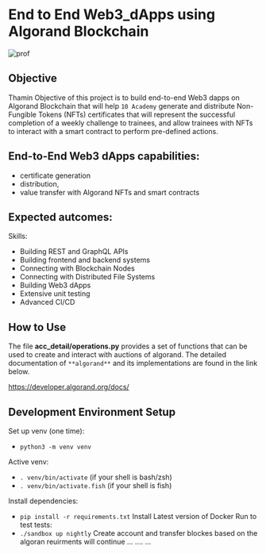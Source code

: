 # End to End Web3_dApps using Algorand Blockchain
![prof](https://user-images.githubusercontent.com/99503155/174454457-0eb33553-371f-47d4-9890-314cbb2c8ff5.png)
## Objective
Thamin Objective of this project is to build end-to-end Web3 dapps on Algorand Blockchain that will help `10 Academy` generate and distribute Non-Fungible Tokens (NFTs) certificates that will represent the successful completion of a weekly challenge to trainees, and allow trainees with NFTs to interact with a smart contract to perform pre-defined actions.  

## End-to-End Web3 dApps capabilities:
- certificate generation
- distribution,
- value transfer with Algorand NFTs and smart contracts  
## Expected autcomes:
Skills:
- Building REST and GraphQL APIs
- Building frontend and backend systems
- Connecting with Blockchain Nodes
- Connecting with Distributed File Systems
- Building Web3 dApps
- Extensive unit testing 
- Advanced CI/CD
## How to Use

The file **acc_detail/operations.py** provides a set of functions that can be used to create and interact
with auctions of algorand. 
The detailed documentation of `**algorand**` and its implementations are found in the link below.

https://developer.algorand.org/docs/

## Development Environment Setup

Set up venv (one time):
 * `python3 -m venv venv`

Active venv:
 * `. venv/bin/activate` (if your shell is bash/zsh)
 * `. venv/bin/activate.fish` (if your shell is fish)

Install dependencies:
* `pip install -r requirements.txt`
Install Latest version of  Docker
Run to test tests:
* `./sandbox up nightly`
Create account and transfer blockes based on the algoran reuirments will continue
... .... ...  
